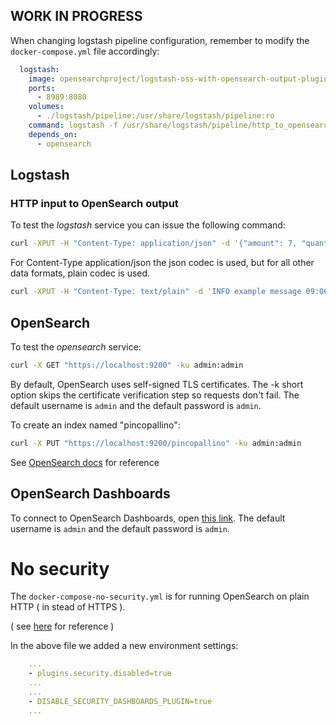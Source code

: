 
## WORK IN PROGRESS

When changing logstash pipeline configuration, remember to modify the `docker-compose.yml` file accordingly:

```yml
  logstash:
    image: opensearchproject/logstash-oss-with-opensearch-output-plugin:8.6.1
    ports:
      - 8989:8080                                                                   <<<<<<<<<<<<<<<< MAYBE CHANGE THIS <<<<<<<<<<<<<<<<
    volumes:
      - ./logstash/pipeline:/usr/share/logstash/pipeline:ro
    command: logstash -f /usr/share/logstash/pipeline/http_to_opensearch.conf       <<<<<<<<<<<<<<<< CHANGE THIS <<<<<<<<<<<<<<<<
    depends_on:
      - opensearch
```

## Logstash

### HTTP input to OpenSearch output

To test the *logstash* service you can issue the following command:

```bash
curl -XPUT -H "Content-Type: application/json" -d '{"amount": 7, "quantity": 3 }' http://127.0.0.1:8989
```

For Content-Type application/json the json codec is used, but for all other data formats, plain codec is used.

```bash
curl -XPUT -H "Content-Type: text/plain" -d 'INFO example message 09:06:23' http://127.0.0.1:8989
```

## OpenSearch

To test the *opensearch* service:

```bash
curl -X GET "https://localhost:9200" -ku admin:admin
```

By default, OpenSearch uses self-signed TLS certificates. The -k short option skips the certificate verification step so requests don't fail. The default username is `admin` and the default password is `admin`.

To create an index named "pincopallino":

```bash
curl -X PUT "https://localhost:9200/pincopallino" -ku admin:admin
```

See [OpenSearch docs](https://opensearch.org/docs/1.0/opensearch/rest-api/create-index/) for reference


## OpenSearch Dashboards

To connect to OpenSearch Dashboards, open [this link](http://localhost:5601). The default username is `admin` and the default password is `admin`.



# No security

The `docker-compose-no-security.yml` is for running OpenSearch on plain HTTP ( in stead of HTTPS ).

( see [here](https://github.com/opensearch-project/OpenSearch/issues/1598) for reference )

In the above file we added a new environment settings:

```yaml
    ...
    - plugins.security.disabled=true
    ...
    ...
    - DISABLE_SECURITY_DASHBOARDS_PLUGIN=true
    ...
```